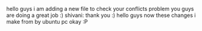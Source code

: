 
hello guys 
i am adding a new file to check your conflicts problem
you guys are doing a great job :)
shivani: thank you :)
hello guys now these changes i make from by ubuntu pc okay :P




